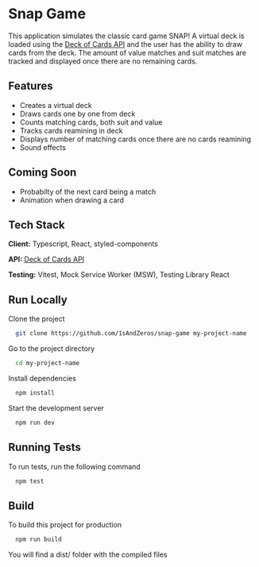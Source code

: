 
# Snap Game

This application simulates the classic card game SNAP! A virtual deck is loaded using the [Deck of Cards API](https://deckofcardsapi.com/) and the user has the ability to draw cards from the deck. The amount of value matches and suit matches are tracked and displayed once there are no remaining cards.
## Features

- Creates a virtual deck
- Draws cards one by one from deck
- Counts matching cards, both suit and value
- Tracks cards reamining in deck
- Displays number of matching cards once there are no cards reamining
- Sound effects

## Coming Soon

- Probabilty of the next card being a match
- Animation when drawing a card


## Tech Stack

**Client:** Typescript, React, styled-components

**API:** [Deck of Cards API](https://deckofcardsapi.com/)

**Testing:** Vitest, Mock Service Worker (MSW), Testing Library React
## Run Locally

Clone the project

```bash
  git clone https://github.com/1sAndZeros/snap-game my-project-name
```

Go to the project directory

```bash
  cd my-project-name
```

Install dependencies

```bash
  npm install
```

Start the development server

```bash
  npm run dev
```


## Running Tests

To run tests, run the following command

```bash
  npm test
```


## Build

To build this project for production

```bash
  npm run build
```

You will find a dist/ folder with the compiled files